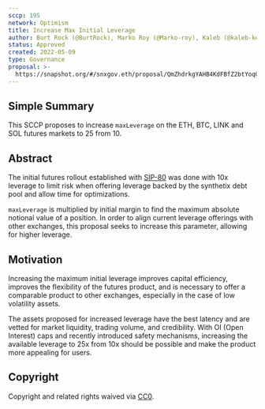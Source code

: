 ```yaml
---
sccp: 195
network: Optimism
title: Increase Max Initial Leverage
author: Burt Rock (@BurtRock), Marko Roy (@Marko-roy), Kaleb (@kaleb-keny)
status: Approved
created: 2022-05-09
type: Governance
proposal: >-
  https://snapshot.org/#/snxgov.eth/proposal/QmZhdrkgYAHB4KdFBfZ2btYoqCiwwduhWX6TFMVrFKW33r
---
```


## Simple Summary

<!--"If you can't explain it simply, you don't understand it well enough." Provide a simplified and layman-accessible explanation of the SCCP.-->

This SCCP proposes to increase `maxLeverage` on the ETH, BTC, LINK and SOL futures markets to 25 from 10.

## Abstract

<!--A short (~200 word) description of the variable change proposed.-->

The initial futures rollout established with [SIP-80](https://sips.synthetix.io/sips/sip-80/) was done with 10x leverage to limit risk when offering leverage backed by the synthetix debt pool and allow time for optimizations.

`maxLeverage` is multiplied by initial margin to find the maximum absolute notional value of a position. In order to align current leverage offerings with other exchanges, this proposal seeks to increase this parameter, allowing for higher leverage.

## Motivation

<!--The motivation is critical for SCCPs that want to update variables within Synthetix. It should clearly explain why the existing variable is not incentive aligned. SCCP submissions without sufficient motivation may be rejected outright.-->

Increasing the maximum initial leverage improves capital efficiency, improves the flexibility of the futures product, and is necessary to offer a comparable product to other exchanges, especially in the case of low volatility assets.

The assets proposed for increased leverage have the best latency and are vetted for market liquidity, trading volume, and credibility. With OI (Open Interest) caps and recently introduced safety mechanisms, increasing the available leverage to 25x from 10x should be possible and make the product more appealing for users.

## Copyright

Copyright and related rights waived via [CC0](https://creativecommons.org/publicdomain/zero/1.0/).
